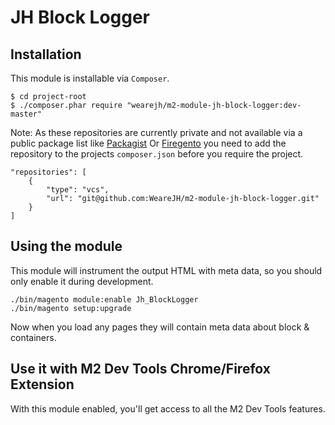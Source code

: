 # JH Block Logger

## Installation
This module is installable via `Composer`.

```
$ cd project-root
$ ./composer.phar require "wearejh/m2-module-jh-block-logger:dev-master"
```

Note: As these repositories are currently private and not available via a public package list like [Packagist](https://packagist.org/) Or [Firegento](http://packages.firegento.com") you need to add the repository to the projects `composer.json` before you require the project.

```
"repositories": [
    {
        "type": "vcs",
        "url": "git@github.com:WeareJH/m2-module-jh-block-logger.git"
    }
]
```

## Using the module

This module will instrument the output HTML with meta data, so you should only enable it during development.

```
./bin/magento module:enable Jh_BlockLogger
./bin/magento setup:upgrade
```

Now when you load any pages they will contain meta data about block & containers. 

## Use it with M2 Dev Tools Chrome/Firefox Extension

With this module enabled, you'll get access to all the M2 Dev Tools features.

